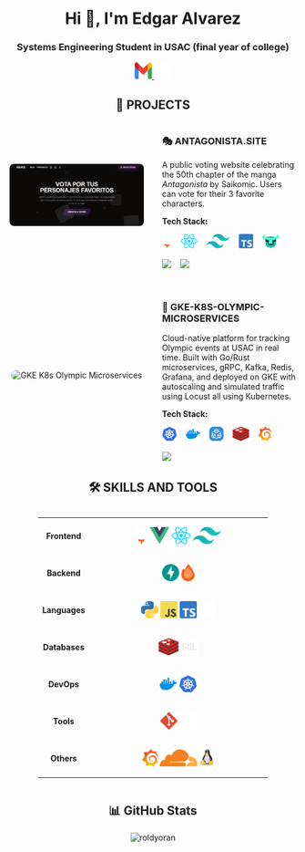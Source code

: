 <h1 align="center">Hi 👋, I'm Edgar Alvarez</h1>
<h3 align="center">Systems Engineering Student in USAC (final year of college)</h3>

<p align="center">
  <a href="mailto:edgaralvares4208@gmail.com">
    <img src="imgs/icons-color/Mail.svg" alt="Email" height="30" width="30" />
  </a>
  <a href="/" target="_blank">
    <img src="imgs/icons-color/Dev.svg" alt="Portfolio" height="30" width="30" />
  </a>
</p>

<h2 align="center">🚀 PROJECTS</h2>

<div align="center" style="display: flex; flex-direction: column; gap: 2rem; max-width: 800px; margin: 0 auto;">

  <!-- Proyecto 1 -->
  <div style="display: flex; gap: 2rem; align-items: center;">
    <div style="flex: 1;">
      <a href="https://antagonista.site/" target="_blank">
        <img src="imgs/proyects/antagonista-site.png" alt="Antagonista Site" style="width: 100%; border-radius: 0.5rem;" />
      </a>
    </div>
    <div style="flex: 1; text-align: left;">
      <h3>🎭 ANTAGONISTA.SITE</h3>
      <p>
        A public voting website celebrating the 50th chapter of the manga <i>Antagonista</i> by Saikomic.
        Users can vote for their 3 favorite characters.
      </p>
      <p><b>Tech Stack:</b></p>
      <div style="display: flex; gap: 1rem; flex-wrap: wrap;">
        <a href="https://astro.build/" target="_blank"><img src="imgs/icons-color/Astro.svg" height="25" title="Astro" /></a>
        <a href="https://reactjs.org/" target="_blank"><img src="imgs/icons-color/React.svg" height="25" title="React" /></a>
        <a href="https://tailwindcss.com/" target="_blank"><img src="imgs/icons-color/Tailwind.svg" height="25" title="TailwindCSS" /></a>
        <a href="https://www.typescriptlang.org/" target="_blank"><img src="imgs/icons-color/TypeScript.svg" height="25" title="TypeScript" /></a>
        <a href="https://turso.tech/" target="_blank"><img src="imgs/icons-color/Turso.svg" height="25" title="Turso" /></a>
      </div>
      <div style="display: flex; gap: 1rem; margin-top: 1rem;">
        <a href="https://antagonista.site/" target="_blank">
          <img src="https://img.shields.io/badge/Live%20Demo-14B8A6?style=for-the-badge&logo=vercel&logoColor=white&labelColor=000000" />
        </a>
        <a href="https://github.com/roldyoran/antagonista-voting" target="_blank">
          <img src="https://img.shields.io/badge/GitHub%20Repo-000000?style=for-the-badge&logo=github&logoColor=white" />
        </a>
      </div>
    </div>
  </div>

  <!-- Proyecto 2 -->
  <div style="display: flex; gap: 2rem; align-items: center;">
    <div style="flex: 1;">
      <img src="https://github.com/roldyoran/gke-k8s-olympic-microservices/blob/main/imgs/arquitecture.png?raw=true" alt="GKE K8s Olympic Microservices" style="width: 100%; border-radius: 0.5rem;" />
    </div>
    <div style="flex: 1; text-align: left;">
      <h3>🏅 GKE-K8S-OLYMPIC-MICROSERVICES</h3>
      <p>
        Cloud-native platform for tracking Olympic events at USAC in real time. Built with Go/Rust microservices,
        gRPC, Kafka, Redis, Grafana, and deployed on GKE with autoscaling and simulated traffic using Locust all using Kubernetes.
      </p>
      <p><b>Tech Stack:</b></p>
      <div style="display: flex; gap: 1rem; flex-wrap: wrap;">
        <a href="https://kubernetes.io/" target="_blank"><img src="imgs/icons-color/Kubernetes.svg" height="25" title="Kubernetes" /></a>
        <a href="https://docker.com/" target="_blank"><img src="imgs/icons-color/Docker.svg" height="25" title="Docker" /></a>
        <a href="https://grpc.io/" target="_blank"><img src="imgs/icons-color/GRPC.svg" height="25" title="gRPC" /></a>
        <a href="https://redis.io/" target="_blank"><img src="imgs/icons-color/Redis.svg" height="25" title="Redis" /></a>
        <a href="https://grafana.com/" target="_blank"><img src="imgs/icons-color/Grafana.svg" height="25" title="Grafana" /></a>
      </div>
      <div style="margin-top: 1rem;">
        <a href="https://github.com/roldyoran/gke-k8s-olympic-microservices" target="_blank">
          <img src="https://img.shields.io/badge/GitHub%20Repo-000000?style=for-the-badge&logo=github&logoColor=white" />
        </a>
      </div>
    </div>
  </div>
</div>

<h2 align="center">🛠️ SKILLS AND TOOLS</h2>

<div style="display: flex; justify-content: center;">
  <table style="border-collapse: collapse; width: 80%; max-width: 600px;">
    <tr>
      <td style="width: 20%; text-align: center; vertical-align: middle; font-weight: bold;">Frontend</td>
      <td style="padding: 1rem; text-align: center;">
        <a href="https://astro.build/" target="_blank"><img src="imgs/icons-color/Astro.svg" height="30" title="Astro" /></a>
        <a href="https://vuejs.org/" target="_blank"><img src="imgs/icons-color/Vue.svg" height="30" title="Vue" /></a>
        <a href="https://reactjs.org/" target="_blank"><img src="imgs/icons-color/React.svg" height="30" title="React" /></a>
        <a href="https://tailwindcss.com/" target="_blank"><img src="imgs/icons-color/Tailwind.svg" height="30" title="TailwindCSS" /></a>
      </td>
    </tr>
    <tr>
      <td style="text-align: center; vertical-align: middle; font-weight: bold;">Backend</td>
      <td style="padding: 1rem; text-align: center;">
        <a href="https://fastapi.tiangolo.com/" target="_blank"><img src="imgs/icons-color/FastApi.svg" height="30" title="FastAPI" /></a>
        <a href="https://hono.dev/" target="_blank"><img src="imgs/icons-color/Hono.svg" height="30" title="Hono" /></a>
      </td>
    </tr>
    <tr>
      <td style="text-align: center; vertical-align: middle; font-weight: bold;">Languages</td>
      <td style="padding: 1rem; text-align: center;">
        <a href="https://www.python.org/" target="_blank"><img src="imgs/icons-color/Python.svg" height="30" title="Python" /></a>
        <a href="https://developer.mozilla.org/docs/Web/JavaScript" target="_blank"><img src="imgs/icons-color/JavaScript.svg" height="30" title="JavaScript" /></a>
        <a href="https://www.typescriptlang.org/" target="_blank"><img src="imgs/icons-color/TypeScript.svg" height="30" title="TypeScript" /></a>
        <a href="https://www.rust-lang.org/" target="_blank"><img src="imgs/icons-color/Rust.svg" height="30" title="Rust" /></a>
      </td>
    </tr>
    <tr>
      <td style="text-align: center; vertical-align: middle; font-weight: bold;">Databases</td>
      <td style="padding: 1rem; text-align: center;">
        <a href="https://redis.io/" target="_blank"><img src="imgs/icons-color/Redis.svg" height="30" title="Redis" /></a>
        <img src="imgs/icons-color/Sql.svg" height="30" title="SQL (SQLite and Oracle)" />
      </td>
    </tr>
    <tr>
      <td style="text-align: center; vertical-align: middle; font-weight: bold;">DevOps</td>
      <td style="padding: 1rem; text-align: center;">
        <a href="https://www.docker.com/" target="_blank"><img src="imgs/icons-color/Docker.svg" height="30" title="Docker" /></a>
        <a href="https://kubernetes.io/" target="_blank"><img src="imgs/icons-color/Kubernetes.svg" height="30" title="Kubernetes" /></a>
      </td>
    </tr>
    <tr>
      <td style="text-align: center; vertical-align: middle; font-weight: bold;">Tools</td>
      <td style="padding: 1rem; text-align: center;">
        <a href="https://git-scm.com/" target="_blank"><img src="imgs/icons-color/Git.svg" height="30" title="Git" /></a>
        <a href="https://github.com/" target="_blank"><img src="imgs/icons-color/Github.svg" height="30" title="GitHub" /></a>
      </td>
    </tr>
    <tr>
      <td style="text-align: center; vertical-align: middle; font-weight: bold;">Others</td>
      <td style="padding: 1rem; text-align: center;">
        <a href="https://grafana.com/" target="_blank"><img src="imgs/icons-color/Grafana.svg" height="30" title="Grafana" /></a>
        <a href="https://clouflare.com" target="_blank"><img src="imgs/icons-color/Cloudflare.svg" height="30" title="Cloudflare" /></a>
        <a href="https://www.linux.org/" target="_blank"><img src="imgs/icons-color/Linux.svg" height="30" title="Linux" /></a>
      </td>
    </tr>
  </table>
</div>

<h2 align="center">📊 GitHub Stats</h2>

<p align="center">
  <img src="https://github-readme-stats.vercel.app/api?username=roldyoran&show_icons=true&locale=en&theme=tokyonight" alt="roldyoran" />
</p>